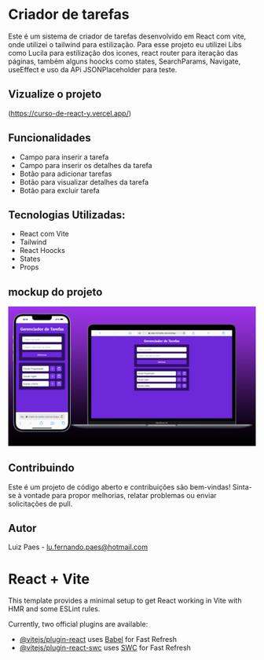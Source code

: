 # Criador de tarefas 

Este é um sistema de criador de tarefas desenvolvido em React com vite, onde utilizei o tailwind para estilização. Para esse projeto eu utilizei Libs como Lucila para estilização dos icones, react router para iteração das páginas, também alguns hoocks como states, SearchParams, Navigate, useEffect e uso da APi JSONPlaceholder para teste. 

## Vizualize o projeto
(https://curso-de-react-y.vercel.app/)

## Funcionalidades
- Campo para inserir a tarefa
- Campo para inserir os detalhes da tarefa
- Botão para adicionar tarefas
- Botão para visualizar detalhes da tarefa
- Botão para excluir tarefa

## Tecnologias Utilizadas:
- React com Vite
- Tailwind
- React Hoocks
- States
- Props

## mockup do projeto
<img src="https://github.com/LuuizPaes/criador-de-tarefas-react/blob/main/src/assets/mockup-project.png?raw=true" alt="mockup-peoject">

## Contribuindo

Este é um projeto de código aberto e contribuições são bem-vindas! Sinta-se à vontade para propor melhorias, relatar problemas ou enviar solicitações de pull.

## Autor

Luiz Paes - lu.fernando.paes@hotmail.com


# React + Vite

This template provides a minimal setup to get React working in Vite with HMR and some ESLint rules.

Currently, two official plugins are available:

- [@vitejs/plugin-react](https://github.com/vitejs/vite-plugin-react/blob/main/packages/plugin-react/README.md) uses [Babel](https://babeljs.io/) for Fast Refresh
- [@vitejs/plugin-react-swc](https://github.com/vitejs/vite-plugin-react-swc) uses [SWC](https://swc.rs/) for Fast Refresh
